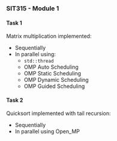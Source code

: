 ### SIT315 - Module 1

#### Task 1
Matrix multiplication implemented:
- Sequentially
- In parallel using:
	- `std::thread`
	- OMP Auto Scheduling
	- OMP Static Scheduling
	- OMP Dynamic Scheduling
	- OMP Guided Scheduling
	
#### Task 2
Quicksort implemented with tail recursion:
- Sequentially
- In parallel using Open_MP